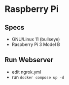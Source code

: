 # Raspberry Pi

## Specs
- GNU/Linux 11 (bullseye)
- Raspberry Pi 3 Model B

## Run Webserver

- edit ngrok.yml
- run `docker compose up -d`
